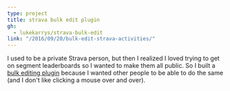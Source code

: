 ```yaml
---
type: project
title: strava bulk edit plugin
gh:
  - lukekarrys/strava-bulk-edit
link: "/2016/09/20/bulk-edit-strava-activities/"
---
```


I used to be a private Strava person, but then I realized I loved trying to get on segment leaderboards so I wanted to make them all public. So I built a [bulk editing plugin](/2016/09/20/bulk-edit-strava-activities/) because I wanted other people to be able to do the same (and I don't like clicking a mouse over and over).
